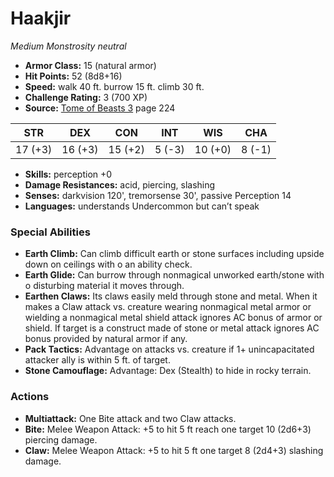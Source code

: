 # Haakjir

*Medium* *Monstrosity* *neutral*

- **Armor Class:** 15 (natural armor)
- **Hit Points:** 52 (8d8+16)
- **Speed:** walk 40 ft. burrow 15 ft. climb 30 ft.
- **Challenge Rating:** 3 (700 XP)
- **Source:** [Tome of Beasts 3](https://koboldpress.com/kpstore/product/tome-of-beasts-3-for-5th-edition/) page 224

| STR | DEX | CON | INT | WIS | CHA |
| --- | --- | --- | --- | --- | --- |
| 17 (+3) | 16 (+3) | 15 (+2) | 5 (-3) | 10 (+0) | 8 (-1) |

- **Skills:** perception +0
- **Damage Resistances:** acid, piercing, slashing
- **Senses:** darkvision 120', tremorsense 30', passive Perception 14
- **Languages:** understands Undercommon but can’t speak

### Special Abilities

- **Earth Climb:** Can climb difficult earth or stone surfaces including upside down on ceilings with o an ability check.
- **Earth Glide:** Can burrow through nonmagical unworked earth/stone with o disturbing material it moves through.
- **Earthen Claws:** Its claws easily meld through stone and metal. When it makes a Claw attack vs. creature wearing nonmagical metal armor or wielding a nonmagical metal shield attack ignores AC bonus of armor or shield. If target is a construct made of stone or metal attack ignores AC bonus provided by natural armor if any.
- **Pack Tactics:** Advantage on attacks vs. creature if 1+ unincapacitated attacker ally is within 5 ft. of target.
- **Stone Camouflage:** Advantage: Dex (Stealth) to hide in rocky terrain.

### Actions

- **Multiattack:** One Bite attack and two Claw attacks.
- **Bite:** Melee Weapon Attack: +5 to hit 5 ft reach one target 10 (2d6+3) piercing damage.
- **Claw:** Melee Weapon Attack: +5 to hit 5 ft one target 8 (2d4+3) slashing damage.


